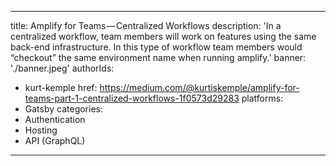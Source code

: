 ---
title: Amplify for Teams — Centralized Workflows
description: 'In a centralized workflow, team members will work on features using the same back-end infrastructure. In this type of workflow team members would “checkout” the same environment name when running amplify.'
banner: './banner.jpeg'
authorIds:
  - kurt-kemple
href: https://medium.com/@kurtiskemple/amplify-for-teams-part-1-centralized-workflows-1f0573d29283
platforms:
  - Gatsby
categories:
  - Authentication
  - Hosting
  - API (GraphQL)
----